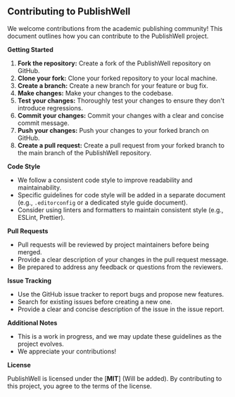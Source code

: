 ## Contributing to PublishWell

We welcome contributions from the academic publishing community! This document outlines how you can contribute to the PublishWell project.

**Getting Started**

1. **Fork the repository:** Create a fork of the PublishWell repository on GitHub.
2. **Clone your fork:** Clone your forked repository to your local machine.
3. **Create a branch:** Create a new branch for your feature or bug fix.
4. **Make changes:** Make your changes to the codebase.
5. **Test your changes:** Thoroughly test your changes to ensure they don't introduce regressions.
6. **Commit your changes:** Commit your changes with a clear and concise commit message.
7. **Push your changes:** Push your changes to your forked branch on GitHub.
8. **Create a pull request:** Create a pull request from your forked branch to the main branch of the PublishWell repository.

**Code Style**

* We follow a consistent code style to improve readability and maintainability. 
* Specific guidelines for code style will be added in a separate document (e.g., `.editorconfig` or a dedicated style guide document).
* Consider using linters and formatters to maintain consistent style (e.g., ESLint, Prettier).

**Pull Requests**

* Pull requests will be reviewed by project maintainers before being merged.
* Provide a clear description of your changes in the pull request message.
* Be prepared to address any feedback or questions from the reviewers.

**Issue Tracking**

* Use the GitHub issue tracker to report bugs and propose new features.
* Search for existing issues before creating a new one.
* Provide a clear and concise description of the issue in the issue report.

**Additional Notes**

* This is a work in progress, and we may update these guidelines as the project evolves.
* We appreciate your contributions!

**License**

PublishWell is licensed under the [**MIT**] (Will be added). By contributing to this project, you agree to the terms of the license.

